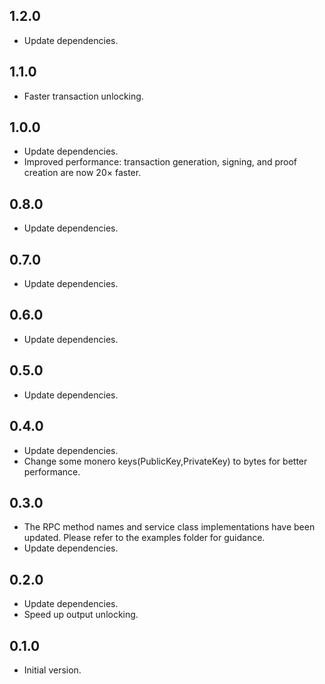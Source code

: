 ## 1.2.0

- Update dependencies.

## 1.1.0

- Faster transaction unlocking.

## 1.0.0

- Update dependencies.
- Improved performance: transaction generation, signing, and proof creation are now 20× faster.

## 0.8.0

- Update dependencies.

## 0.7.0

- Update dependencies.

## 0.6.0

- Update dependencies.

## 0.5.0

- Update dependencies.

## 0.4.0

- Update dependencies.
- Change some monero keys(PublicKey,PrivateKey) to bytes for better performance.


## 0.3.0

- The RPC method names and service class implementations have been updated. Please refer to the examples folder for guidance.
- Update dependencies.

## 0.2.0

- Update dependencies.
- Speed up output unlocking.

## 0.1.0

- Initial version.
